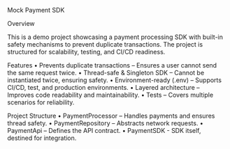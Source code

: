Mock Payment SDK

Overview

This is a demo project showcasing a payment processing SDK with built-in safety mechanisms to prevent duplicate transactions. 
The project is structured for scalability, testing, and CI/CD readiness.

Features
•	Prevents duplicate transactions – Ensures a user cannot send the same request twice.
•	Thread-safe & Singleton SDK – Cannot be instantiated twice, ensuring safety.
•	Environment-ready (.env) – Supports CI/CD, test, and production environments.
•	Layered architecture – Improves code readability and maintainability.
•	Tests – Covers multiple scenarios for reliability.

Project Structure
•	PaymentProcessor – Handles payments and ensures thread safety.
•	PaymentRepository – Abstracts network requests.
•	PaymentApi – Defines the API contract.
•	PaymentSDK - SDK itself, destined for integration.
